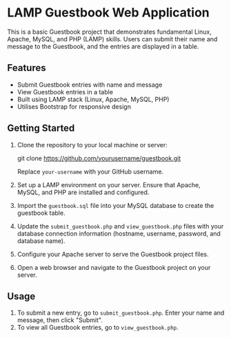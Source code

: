 # LAMP Guestbook Web Application

This is a basic Guestbook project that demonstrates fundamental Linux, Apache, MySQL, and PHP (LAMP) skills. Users can submit their name and message to the Guestbook, and the entries are displayed in a table.

## Features

- Submit Guestbook entries with name and message
- View Guestbook entries in a table
- Built using LAMP stack (Linux, Apache, MySQL, PHP)
- Utilises Bootstrap for responsive design

## Getting Started

1. Clone the repository to your local machine or server:
  
    git clone https://github.com/yourusername/guestbook.git
  
    Replace `your-username` with your GitHub username.

2. Set up a LAMP environment on your server. Ensure that Apache, MySQL, and PHP are installed and configured.

3. Import the `guestbook.sql` file into your MySQL database to create the guestbook table.

4. Update the `submit_guestbook.php` and `view_guestbook.php` files with your database connection information (hostname, username, password, and database name).

5. Configure your Apache server to serve the Guestbook project files.

6. Open a web browser and navigate to the Guestbook project on your server.



## Usage

1. To submit a new entry, go to `submit_guestbook.php`. Enter your name and message, then click "Submit".
2. To view all Guestbook entries, go to `view_guestbook.php`.
